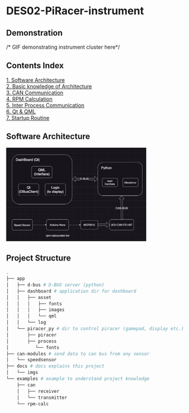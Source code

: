 # DES02-PiRacer-instrument
## Demonstration
/* GIF demonstrating instrument cluster here*/

## Contents Index
[1. Software Architecture](#software-architecture)  
[2. Basic knowledge of Architecture](./docs/basic-knowledge-of-the-architecture.md)  
[3. CAN Communication](./docs/CAN-Communication.md)  
[4. RPM Calculation](./docs/RPM-Calculation.md)  
[5. Inter Process Communication](./docs/Inter-Process-Communication.md)  
[6. Qt & QML](./docs/Qt-QML.md)  
[7. Startup Routine](./docs/Startup-Routine.md)

## Software Architecture
<img src="./docs/imgs/software-architecture.png" width="75%" height="75%">

## Project Structure
``` bash
.
├── app
│   ├── d-bus # D-BUS server (python)
│   ├── dashboard # application dir for dashboard
│   │   ├── asset
│   │   │   ├── fonts
│   │   │   ├── images
│   │   │   └── qml
│   │   └── log
│   └── piracer_py # dir to control piracer (gamepad, display etc.)
│       ├── piracer
│       ├── process
│          └── fonts
├── can-modules # send data to can bus from any sensor
│   └── speedsensor
├── docs # docs explains this project
│   └── imgs
└── examples # example to understand project knowledge
    ├── can
    │   ├── receiver
    │   └── transmitter
    └── rpm-calc
```
